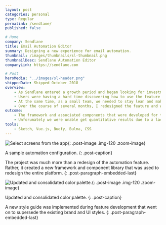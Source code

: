 ```yaml
---
layout: post
categories: personal
type: Regular
permalink: /sendlane/
published: false

# Home
company: Sendlane
title: Email Automation Editor
summary: Designing a new experience for email automation.
thumbnail: /images/thumbnails/sl-thumbnail.png
thumbnailDesc: Sendlane Automation Editor
companyLink: https://sendlane.com

# Post
heroMedia: "../images/sl-header.png"
shippedDate: Shipped October 2018
overview:
    - As Sendlane entered a growth period and began looking for investment, it became clear that if we were going to compete with the likes of Active Campaign and Mail Chimp, we needed to modernize our core email automation feature.
    - Users were having a hard time discovering how to use the feature and it was expensive for the support team to teach them one-on-one.
    - At the same time, as a small team, we needed to stay lean and make improvements quickly.
    - Over the course of several months, I redesigned the feature and worked with the development team to launch it.
outcome:
    - The framework and associated components that were developed for this feature laid the foundation for a broader refresh of the entire platform.
    - Unforunately we were unable get quantitative results due to a lack of analytics tools but the customer support team was very happy with the results and our users were too.
tools:
    - Sketch, Vue.js, Buefy, Bulma, CSS
---
```


![Select screens from the app]({{site.url}}/images/sl-automations-canvas.png){: .post-image .img-120 .zoom-image}

A sample automation configuration.
{: .post-caption}

The project was much more than a redesign of the automation feature. Rather, it created a new framework and component library that was used to redesign the entire platform.
{: .post-paragraph-embedded-last}


![Updated and consolidated color palette.]({{site.url}}/images/sl-colors.png){: .post-image .img-120 .zoom-image}

Updated and consolidated color palette.
{: .post-caption}

A new style guide was implemented during feature development that went on to supersede the existing brand and UI styles.
{: .post-paragraph-embedded-last}

